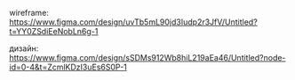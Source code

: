wireframe: https://www.figma.com/design/uvTb5mL90jd3Iudp2r3JfV/Untitled?t=YY0ZSdiEeNobLn6g-1

дизайн: https://www.figma.com/design/sSDMs912Wb8hiL219aEa46/Untitled?node-id=0-4&t=ZcmlKDzI3uEs6S0P-1
